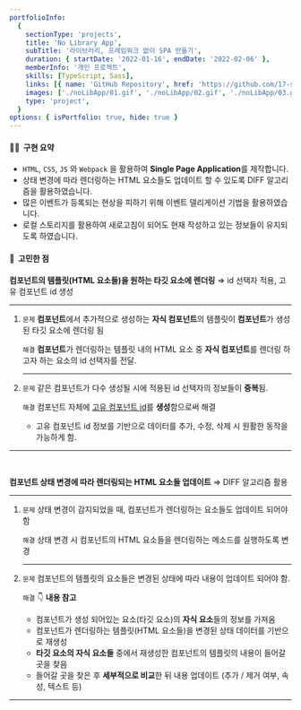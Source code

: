 ```yaml
---
portfolioInfo:
  {
    sectionType: 'projects',
    title: 'No Library App',
    subTitle: '라이브러리, 프레임워크 없이 SPA 만들기',
    duration: { startDate: '2022-01-16', endDate: '2022-02-06' },
    memberInfo: '개인 프로젝트',
    skills: [TypeScript, Sass],
    links: [{ name: 'GitHub Repository', href: 'https://github.com/17-sss/no-lib-App' }],
    images: ['./noLibApp/01.gif', './noLibApp/02.gif', './noLibApp/03.gif', './noLibApp/04.gif', './noLibApp/05.gif'],
    type: 'project',
  }
options: { isPortfolio: true, hide: true }
---
```


<h4 class="bg--gray text--bold"> 🧚🏻&nbsp;&nbsp;구현 요약</h4>

- `HTML`, `CSS`, `JS` 와 `Webpack` 을 활용하여 **Single Page Application**를 제작합니다.
- 상태 변경에 따라 렌더링하는 HTML 요소들도 업데이트 할 수 있도록 DIFF 알고리즘을 활용하였습니다.
- 많은 이벤트가 등록되는 현상을 피하기 위해 이벤트 델리게이션 기법을 활용하였습니다.
- 로컬 스토리지를 활용하여 새로고침이 되어도 현재 작성하고 있는 정보들이 유지되도록 하였습니다.

<h4 class="bg--gray text--bold">🤔&nbsp;&nbsp;고민한 점</h4>

<p>
  <strong>컴포넌트의 템플릿(HTML 요소들)을 원하는 타깃 요소에 렌더링</strong>
  <span>⇒</span>
  <span class="text--italic text--bold text--gray">id 선택자 적용, 고유 컴포넌트 id 생성</span>
</p>
<hr class="thin" />
<ol>
  <li>
    <p>
      <code class="language--text text--brown text--bold">문제</code>
      <span
        ><strong>컴포넌트</strong>에서 추가적으로 생성하는 <strong class="text--brown">자식 컴포넌트</strong>의 템플릿이
        <strong>컴포넌트</strong>가 생성된 타깃 요소에 렌더링 됨</span
      >
    </p>
    <p>
      <code class="language--text text--purple text--bold">해결</code>
      <span
        ><strong>컴포넌트</strong>가 렌더링하는 템플릿 내의 HTML 요소 중
        <strong class="text--brown">자식 컴포넌트</strong>를 렌더링 하고자 하는 요소의 id 선택자를 전달.</span
      >
    </p>
    <hr class="thin" />
  </li>
  <li>
    <p>
      <code class="language--text text--brown text--bold">문제</code>
      <span>같은 컴포넌트가 다수 생성될 시에 적용된 id 선택자의 정보들이 <strong>중복</strong>됨.</span>
    </p>
    <p>
      <code class="language--text text--purple text--bold">해결</code>
      <span>컴포넌트 자체에 <u>고유 컴포넌트 id</u>를 <strong>생성</strong>함으로써 해결</span>
    </p>
    <ul class="pl--24 alpha">
      <li>
        <span>고유 컴포넌트 id 정보를 기반으로 데이터를 추가, 수정, 삭제 시 원활한 동작을 가능하게 함.</span>
      </li>
    </ul>
  </li>
</ol>

<hr class="thin" />
<br/>

<p>
  <strong>컴포넌트 상태 변경에 따라 렌더링되는 HTML 요소들 업데이트</strong>
  <span>⇒</span>
  <span class="text--italic text--bold text--gray">DIFF 알고리즘 활용</span>
</p>
<hr class="thin" />
<ol>
  <li>
    <p>
      <code class="language--text text--brown text--bold">문제</code>
      <span>상태 변경이 감지되었을 때, 컴포넌트가 렌더링하는 요소들도 업데이트 되어야 함</span>
    </p>
    <p>
      <code class="language--text text--purple text--bold">해결</code>
      <span>상태 변경 시 컴포넌트의 HTML 요소들을 렌더링하는 메소드를 실행하도록 변경</span>
    </p>
    <hr class="thin" />
  </li>
  <li>
    <p>
      <code class="language--text text--brown text--bold">문제</code>
      <span>컴포넌트의 템플릿의 요소들은 변경된 상태에 따라 내용이 업데이트 되어야 함.</span>
    </p>
    <p>
      <code class="language--text text--purple text--bold">해결</code>
      <span class="bg--green text--italic">👇 <strong>내용 참고</strong></span>
    </p>
    <ul class="pl--24 alpha">
      <li>
        <span>컴포넌트가 생성 되어있는 요소(타깃 요소)의 <strong>자식 요소</strong>들의 정보를 가져옴</span>
      </li>
      <li>
        <span>컴포넌트가 렌더링하는 템플릿(HTML 요소들)을 변경된 상태 데이터를 기반으로 재생성 </span>
      </li>
      <li>
        <span><strong>타깃 요소의 자식 요소들</strong> 중에서 재생성한 컴포넌트의 템플릿의 내용이 들어갈 곳을 찾음</span>
      </li>
      <li>
        <span>들어갈 곳을 찾은 후 <strong>세부적으로 비교</strong>한 뒤 내용 업데이트 (추가 / 제거 여부, 속성, 텍스트 등)</span>
      </li>
    </ul>
  </li>
</ol>

<hr class="thin" />
